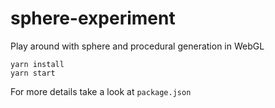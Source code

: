 # sphere-experiment
Play around with sphere and procedural generation in WebGL

```
yarn install
yarn start
```

For more details take a look at `package.json`
